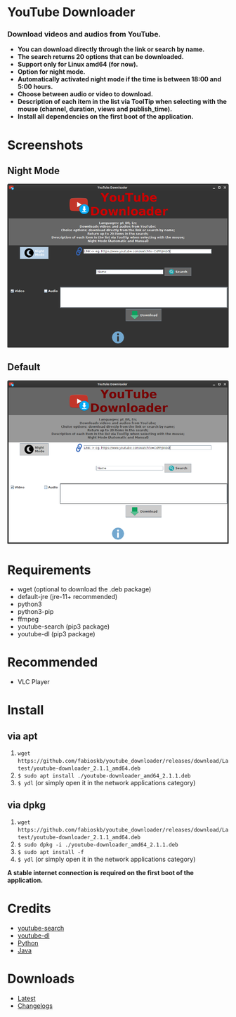 # YouTube Downloader
### Download videos and audios from YouTube.
* **You can download directly through the link or search by name.** 
* **The search returns 20 options that can be downloaded.**
* **Support only for Linux amd64 (for now).**
* **Option for night mode.**
* **Automatically activated night mode if the time is between 18:00 and 5:00 hours.**
* **Choose between audio or video to download.**
* **Description of each item in the list via ToolTip when selecting with the mouse (channel, duration, views and publish_time).**
* **Install all dependencies on the first boot of the application.**

# Screenshots
## Night Mode
![ydlNightMode](./screenshots/youtube_downloader_night_mode.png "Night Mode YouTube Downloader")
## Default
![ydl](./screenshots/youtube_downloader.png "Default YouTube Downloader")

# Requirements
* wget (optional to download the .deb package)
* default-jre (jre-11+ recommended)
* python3
* python3-pip
* ffmpeg
* youtube-search (pip3 package)
* youtube-dl (pip3 package)

# Recommended
* VLC Player

# Install
## via apt
1. `wget https://github.com/fabioskb/youtube_downloader/releases/download/Latest/youtube-downloader_2.1.1_amd64.deb` 
2. `$ sudo apt install ./youtube-downloader_amd64_2.1.1.deb` 
1. `$ ydl` (or simply open it in the network applications category)
## via dpkg 
1. `wget https://github.com/fabioskb/youtube_downloader/releases/download/Latest/youtube-downloader_2.1.1_amd64.deb` 
2. `$ sudo dpkg -i ./youtube-downloader_amd64_2.1.1.deb` 
3. `$ sudo apt install -f`
4. `$ ydl` (or simply open it in the network applications category)

**A stable internet connection is required on the first boot of the application.**

# Credits
* [youtube-search](https://pypi.org/project/youtube-search/ "Python function for searching for youtube videos to avoid using their heavily rate-limited API")
* [youtube-dl](https://pypi.org/project/youtube_dl/ "Command-line program to download videos from YouTube.com and other video sites")
* [Python](https://www.python.org/ "Python site")
* [Java](https://www.java.com "Java site")

# Downloads
* <a href="https://github.com/fabioskb/youtube_downloader/releases/Latest">Latest</a>
* <a href="https://github.com/fabioskb/changes/blob/main/youdl.md">Changelogs</a>
